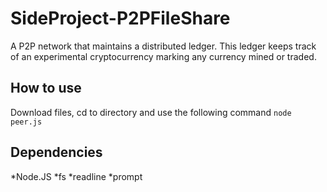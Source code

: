 # SideProject-P2PFileShare
A P2P network that maintains a distributed ledger. This ledger keeps track of an experimental cryptocurrency marking any currency mined or traded.

## How to use
Download files, cd to directory and use the following command
`node peer.js`

## Dependencies
*Node.JS
*fs
*readline
*prompt
